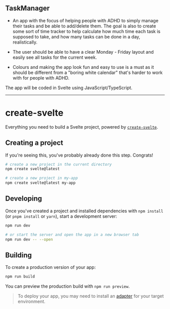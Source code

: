 ## TaskManager

- An app with the focus of helping people with ADHD to simply manage their tasks and be able to add/delete them. The goal is also to create some sort of time tracker to help calculate how much time each task is supposed to take, and how many tasks can be done in a day, realistically.

- The user should be able to have a clear Monday - Friday layout and easily see all tasks for the current week. 

- Colours and making the app look fun and easy to use is a must as it should be different from a "boring white calendar" that's harder to work with for people with ADHD. 

The app will be coded in Svelte using JavaScript/TypeScript.

---------------------------------------------------------------------

# create-svelte

Everything you need to build a Svelte project, powered by [`create-svelte`](https://github.com/sveltejs/kit/tree/master/packages/create-svelte).

## Creating a project

If you're seeing this, you've probably already done this step. Congrats!

```bash
# create a new project in the current directory
npm create svelte@latest

# create a new project in my-app
npm create svelte@latest my-app
```

## Developing

Once you've created a project and installed dependencies with `npm install` (or `pnpm install` or `yarn`), start a development server:

```bash
npm run dev

# or start the server and open the app in a new browser tab
npm run dev -- --open
```

## Building

To create a production version of your app:

```bash
npm run build
```

You can preview the production build with `npm run preview`.

> To deploy your app, you may need to install an [adapter](https://kit.svelte.dev/docs/adapters) for your target environment.
